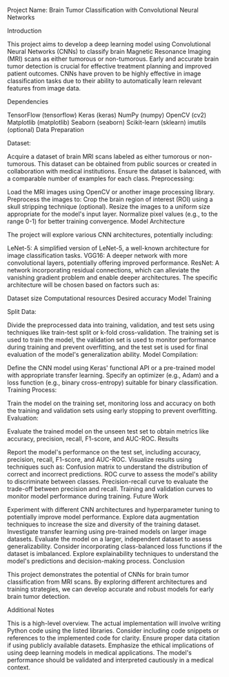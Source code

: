 Project Name: Brain Tumor Classification with Convolutional Neural Networks

Introduction

This project aims to develop a deep learning model using Convolutional Neural Networks (CNNs) to classify brain Magnetic Resonance Imaging (MRI) scans as either tumorous or non-tumorous. Early and accurate brain tumor detection is crucial for effective treatment planning and improved patient outcomes. CNNs have proven to be highly effective in image classification tasks due to their ability to automatically learn relevant features from image data.

Dependencies

TensorFlow (tensorflow)
Keras (keras)
NumPy (numpy)
OpenCV (cv2)
Matplotlib (matplotlib)
Seaborn (seaborn)
Scikit-learn (sklearn)
imutils (optional)
Data Preparation

Dataset:

Acquire a dataset of brain MRI scans labeled as either tumorous or non-tumorous. This dataset can be obtained from public sources or created in collaboration with medical institutions.
Ensure the dataset is balanced, with a comparable number of examples for each class.
Preprocessing:

Load the MRI images using OpenCV or another image processing library.
Preprocess the images to:
Crop the brain region of interest (ROI) using a skull stripping technique (optional).
Resize the images to a uniform size appropriate for the model's input layer.
Normalize pixel values (e.g., to the range 0-1) for better training convergence.
Model Architecture

The project will explore various CNN architectures, potentially including:

LeNet-5: A simplified version of LeNet-5, a well-known architecture for image classification tasks.
VGG16: A deeper network with more convolutional layers, potentially offering improved performance.
ResNet: A network incorporating residual connections, which can alleviate the vanishing gradient problem and enable deeper architectures.
The specific architecture will be chosen based on factors such as:

Dataset size
Computational resources
Desired accuracy
Model Training

Split Data:

Divide the preprocessed data into training, validation, and test sets using techniques like train-test split or k-fold cross-validation. The training set is used to train the model, the validation set is used to monitor performance during training and prevent overfitting, and the test set is used for final evaluation of the model's generalization ability.
Model Compilation:

Define the CNN model using Keras' functional API or a pre-trained model with appropriate transfer learning.
Specify an optimizer (e.g., Adam) and a loss function (e.g., binary cross-entropy) suitable for binary classification.
Training Process:

Train the model on the training set, monitoring loss and accuracy on both the training and validation sets using early stopping to prevent overfitting.
Evaluation:

Evaluate the trained model on the unseen test set to obtain metrics like accuracy, precision, recall, F1-score, and AUC-ROC.
Results

Report the model's performance on the test set, including accuracy, precision, recall, F1-score, and AUC-ROC.
Visualize results using techniques such as:
Confusion matrix to understand the distribution of correct and incorrect predictions.
ROC curve to assess the model's ability to discriminate between classes.
Precision-recall curve to evaluate the trade-off between precision and recall.
Training and validation curves to monitor model performance during training.
Future Work

Experiment with different CNN architectures and hyperparameter tuning to potentially improve model performance.
Explore data augmentation techniques to increase the size and diversity of the training dataset.
Investigate transfer learning using pre-trained models on larger image datasets.
Evaluate the model on a larger, independent dataset to assess generalizability.
Consider incorporating class-balanced loss functions if the dataset is imbalanced.
Explore explainability techniques to understand the model's predictions and decision-making process.
Conclusion

This project demonstrates the potential of CNNs for brain tumor classification from MRI scans. By exploring different architectures and training strategies, we can develop accurate and robust models for early brain tumor detection.

Additional Notes

This is a high-level overview. The actual implementation will involve writing Python code using the listed libraries.
Consider including code snippets or references to the implemented code for clarity.
Ensure proper data citation if using publicly available datasets.
Emphasize the ethical implications of using deep learning models in medical applications. The model's performance should be validated and interpreted cautiously in a medical context.
